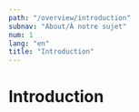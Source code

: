```yaml
---
path: "/overview/introduction"
subnav: "About/À notre sujet"
num: 1
lang: "en"
title: "Introduction"
---
```

# Introduction
